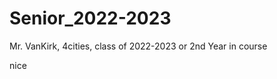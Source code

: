 # Senior_2022-2023
Mr. VanKirk, 4cities, class of 2022-2023 or 2nd Year in course


































































nice
